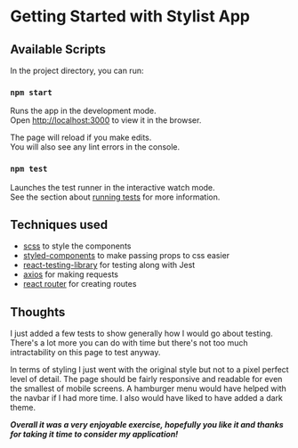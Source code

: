 # Getting Started with Stylist App

## Available Scripts

In the project directory, you can run:

### `npm start`

Runs the app in the development mode.\
Open [http://localhost:3000](http://localhost:3000) to view it in the browser.

The page will reload if you make edits.\
You will also see any lint errors in the console.

### `npm test`

Launches the test runner in the interactive watch mode.\
See the section about [running tests](https://facebook.github.io/create-react-app/docs/running-tests) for more information.

## Techniques used

- [scss](https://sass-lang.com/) to style the components
- [styled-components](https://styled-components.com/docs) to make passing props to css easier
- [react-testing-library](https://testing-library.com/docs/react-testing-library/intro/) for testing along with Jest
- [axios](https://www.npmjs.com/package/axios) for making requests
- [react router](https://reactrouter.com/web/guides/quick-start) for creating routes

## Thoughts

I just added a few tests to show generally how I would go about testing. There's a lot more you can do with time but there's not too much intractability on this page to test anyway.

In terms of styling I just went with the original style but not to a pixel perfect level of detail. The page should be fairly responsive and readable for even the smallest of mobile screens. A hamburger menu would have helped with the navbar if I had more time. I also would have liked to have added a dark theme.

**_Overall it was a very enjoyable exercise, hopefully you like it and thanks for taking it time to consider my application!_**
